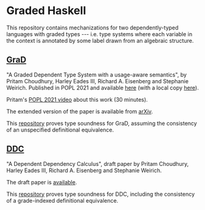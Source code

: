 Graded Haskell
=============

This repository contains mechanizations for two dependently-typed languages
with graded types --- i.e. type systems where each variable in the context is
annotated by some label drawn from an algebraic structure.

[GraD](GraD/)
-------------

"A Graded Dependent Type System with a usage-aware semantics", by Pritam
Choudhury, Harley Eades III, Richard A. Eisenberg and Stephanie Weirich.
Published in POPL 2021 and available 
[here](https://dl.acm.org/doi/10.1145/3434331)
(with a local copy [here](https://github.com/sweirich/graded-haskell/blob/main/popl21-choudhury.pdf)).

Pritam's [POPL 2021 video](https://www.youtube.com/watch?v=yrwtXrey7mE) about this work (30 minutes).

The extended version of the paper is available from [arXiv](https://arxiv.org/abs/2011.04070).

This [repository](GraD/src) proves type soundness for GraD, assuming the consistency of an
unspecified definitional equivalence.

[DDC](DDC/)
-----------

"A Dependent Dependency Calculus", draft paper by Pritam
Choudhury, Harley Eades III, Richard A. Eisenberg and Stephanie Weirich.

The draft paper is [available](ddc.pdf).

This [repository](DDC/src) proves type soundness for DDC, including the
consistency of a grade-indexed definitional equivalence.
